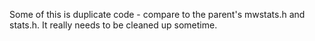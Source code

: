 Some of this is duplicate code - compare to the parent's mwstats.h and stats.h.
It really needs to be cleaned up sometime.
